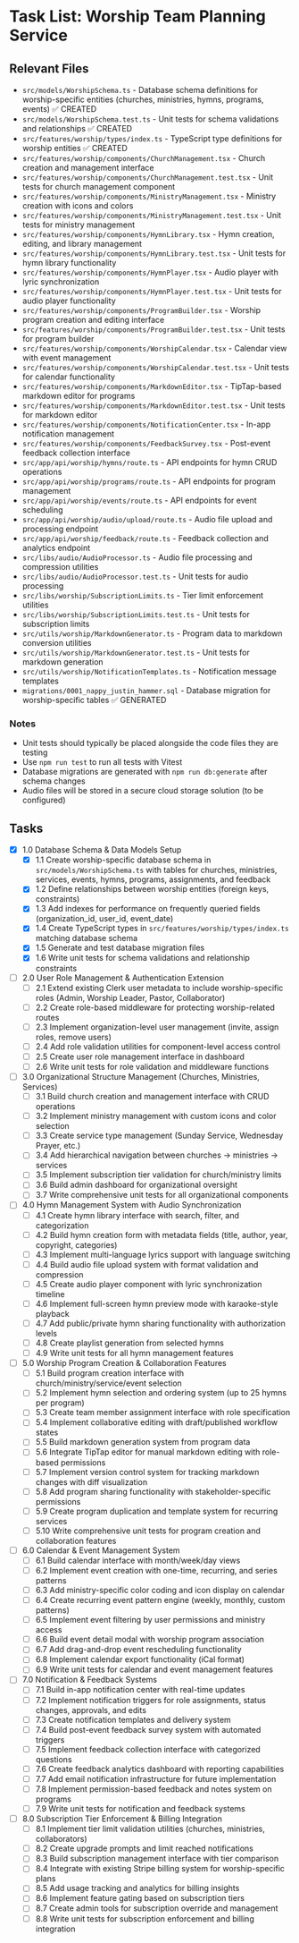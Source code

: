 # Task List: Worship Team Planning Service

## Relevant Files

- `src/models/WorshipSchema.ts` - Database schema definitions for worship-specific entities (churches, ministries, hymns, programs, events) ✅ CREATED
- `src/models/WorshipSchema.test.ts` - Unit tests for schema validations and relationships ✅ CREATED
- `src/features/worship/types/index.ts` - TypeScript type definitions for worship entities ✅ CREATED
- `src/features/worship/components/ChurchManagement.tsx` - Church creation and management interface
- `src/features/worship/components/ChurchManagement.test.tsx` - Unit tests for church management component
- `src/features/worship/components/MinistryManagement.tsx` - Ministry creation with icons and colors
- `src/features/worship/components/MinistryManagement.test.tsx` - Unit tests for ministry management
- `src/features/worship/components/HymnLibrary.tsx` - Hymn creation, editing, and library management
- `src/features/worship/components/HymnLibrary.test.tsx` - Unit tests for hymn library functionality
- `src/features/worship/components/HymnPlayer.tsx` - Audio player with lyric synchronization
- `src/features/worship/components/HymnPlayer.test.tsx` - Unit tests for audio player functionality
- `src/features/worship/components/ProgramBuilder.tsx` - Worship program creation and editing interface
- `src/features/worship/components/ProgramBuilder.test.tsx` - Unit tests for program builder
- `src/features/worship/components/WorshipCalendar.tsx` - Calendar view with event management
- `src/features/worship/components/WorshipCalendar.test.tsx` - Unit tests for calendar functionality
- `src/features/worship/components/MarkdownEditor.tsx` - TipTap-based markdown editor for programs
- `src/features/worship/components/MarkdownEditor.test.tsx` - Unit tests for markdown editor
- `src/features/worship/components/NotificationCenter.tsx` - In-app notification management
- `src/features/worship/components/FeedbackSurvey.tsx` - Post-event feedback collection interface
- `src/app/api/worship/hymns/route.ts` - API endpoints for hymn CRUD operations
- `src/app/api/worship/programs/route.ts` - API endpoints for program management
- `src/app/api/worship/events/route.ts` - API endpoints for event scheduling
- `src/app/api/worship/audio/upload/route.ts` - Audio file upload and processing endpoint
- `src/app/api/worship/feedback/route.ts` - Feedback collection and analytics endpoint
- `src/libs/audio/AudioProcessor.ts` - Audio file processing and compression utilities
- `src/libs/audio/AudioProcessor.test.ts` - Unit tests for audio processing
- `src/libs/worship/SubscriptionLimits.ts` - Tier limit enforcement utilities
- `src/libs/worship/SubscriptionLimits.test.ts` - Unit tests for subscription limits
- `src/utils/worship/MarkdownGenerator.ts` - Program data to markdown conversion utilities
- `src/utils/worship/MarkdownGenerator.test.ts` - Unit tests for markdown generation
- `src/utils/worship/NotificationTemplates.ts` - Notification message templates
- `migrations/0001_nappy_justin_hammer.sql` - Database migration for worship-specific tables ✅ GENERATED

### Notes

- Unit tests should typically be placed alongside the code files they are testing
- Use `npm run test` to run all tests with Vitest
- Database migrations are generated with `npm run db:generate` after schema changes
- Audio files will be stored in a secure cloud storage solution (to be configured)

## Tasks

- [x] 1.0 Database Schema & Data Models Setup
  - [x] 1.1 Create worship-specific database schema in `src/models/WorshipSchema.ts` with tables for churches, ministries, services, events, hymns, programs, assignments, and feedback
  - [x] 1.2 Define relationships between worship entities (foreign keys, constraints)
  - [x] 1.3 Add indexes for performance on frequently queried fields (organization_id, user_id, event_date)
  - [x] 1.4 Create TypeScript types in `src/features/worship/types/index.ts` matching database schema
  - [x] 1.5 Generate and test database migration files
  - [x] 1.6 Write unit tests for schema validations and relationship constraints

- [ ] 2.0 User Role Management & Authentication Extension
  - [ ] 2.1 Extend existing Clerk user metadata to include worship-specific roles (Admin, Worship Leader, Pastor, Collaborator)
  - [ ] 2.2 Create role-based middleware for protecting worship-related routes
  - [ ] 2.3 Implement organization-level user management (invite, assign roles, remove users)
  - [ ] 2.4 Add role validation utilities for component-level access control
  - [ ] 2.5 Create user role management interface in dashboard
  - [ ] 2.6 Write unit tests for role validation and middleware functions

- [ ] 3.0 Organizational Structure Management (Churches, Ministries, Services)
  - [ ] 3.1 Build church creation and management interface with CRUD operations
  - [ ] 3.2 Implement ministry management with custom icons and color selection
  - [ ] 3.3 Create service type management (Sunday Service, Wednesday Prayer, etc.)
  - [ ] 3.4 Add hierarchical navigation between churches → ministries → services
  - [ ] 3.5 Implement subscription tier validation for church/ministry limits
  - [ ] 3.6 Build admin dashboard for organizational oversight
  - [ ] 3.7 Write comprehensive unit tests for all organizational components

- [ ] 4.0 Hymn Management System with Audio Synchronization
  - [ ] 4.1 Create hymn library interface with search, filter, and categorization
  - [ ] 4.2 Build hymn creation form with metadata fields (title, author, year, copyright, categories)
  - [ ] 4.3 Implement multi-language lyrics support with language switching
  - [ ] 4.4 Build audio file upload system with format validation and compression
  - [ ] 4.5 Create audio player component with lyric synchronization timeline
  - [ ] 4.6 Implement full-screen hymn preview mode with karaoke-style playback
  - [ ] 4.7 Add public/private hymn sharing functionality with authorization levels
  - [ ] 4.8 Create playlist generation from selected hymns
  - [ ] 4.9 Write unit tests for all hymn management features

- [ ] 5.0 Worship Program Creation & Collaboration Features
  - [ ] 5.1 Build program creation interface with church/ministry/service/event selection
  - [ ] 5.2 Implement hymn selection and ordering system (up to 25 hymns per program)
  - [ ] 5.3 Create team member assignment interface with role specification
  - [ ] 5.4 Implement collaborative editing with draft/published workflow states
  - [ ] 5.5 Build markdown generation system from program data
  - [ ] 5.6 Integrate TipTap editor for manual markdown editing with role-based permissions
  - [ ] 5.7 Implement version control system for tracking markdown changes with diff visualization
  - [ ] 5.8 Add program sharing functionality with stakeholder-specific permissions
  - [ ] 5.9 Create program duplication and template system for recurring services
  - [ ] 5.10 Write comprehensive unit tests for program creation and collaboration features

- [ ] 6.0 Calendar & Event Management System
  - [ ] 6.1 Build calendar interface with month/week/day views
  - [ ] 6.2 Implement event creation with one-time, recurring, and series patterns
  - [ ] 6.3 Add ministry-specific color coding and icon display on calendar
  - [ ] 6.4 Create recurring event pattern engine (weekly, monthly, custom patterns)
  - [ ] 6.5 Implement event filtering by user permissions and ministry access
  - [ ] 6.6 Build event detail modal with worship program association
  - [ ] 6.7 Add drag-and-drop event rescheduling functionality
  - [ ] 6.8 Implement calendar export functionality (iCal format)
  - [ ] 6.9 Write unit tests for calendar and event management features

- [ ] 7.0 Notification & Feedback Systems
  - [ ] 7.1 Build in-app notification center with real-time updates
  - [ ] 7.2 Implement notification triggers for role assignments, status changes, approvals, and edits
  - [ ] 7.3 Create notification templates and delivery system
  - [ ] 7.4 Build post-event feedback survey system with automated triggers
  - [ ] 7.5 Implement feedback collection interface with categorized questions
  - [ ] 7.6 Create feedback analytics dashboard with reporting capabilities
  - [ ] 7.7 Add email notification infrastructure for future implementation
  - [ ] 7.8 Implement permission-based feedback and notes system on programs
  - [ ] 7.9 Write unit tests for notification and feedback systems

- [ ] 8.0 Subscription Tier Enforcement & Billing Integration
  - [ ] 8.1 Implement tier limit validation utilities (churches, ministries, collaborators)
  - [ ] 8.2 Create upgrade prompts and limit reached notifications
  - [ ] 8.3 Build subscription management interface with tier comparison
  - [ ] 8.4 Integrate with existing Stripe billing system for worship-specific plans
  - [ ] 8.5 Add usage tracking and analytics for billing insights
  - [ ] 8.6 Implement feature gating based on subscription tiers
  - [ ] 8.7 Create admin tools for subscription override and management
  - [ ] 8.8 Write unit tests for subscription enforcement and billing integration
